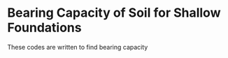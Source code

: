# Bearing Capacity of Soil for Shallow Foundations

These codes are written to find bearing capacity
